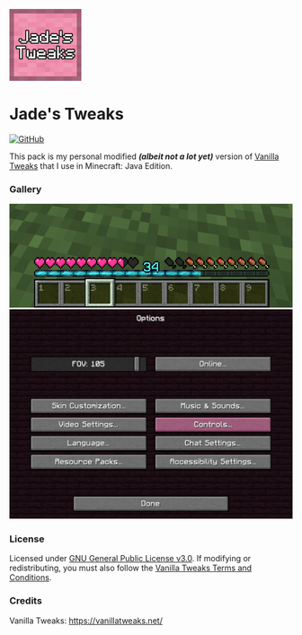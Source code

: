 ![jade's tweaks icon](https://raw.githubusercontent.com/jadelily18/jades-tweaks/master/pack.png)

# Jade's Tweaks
[![GitHub](https://img.shields.io/github/license/jadelily18/jades-tweaks?style=flat-square)](https://github.com/jadelily18/jades-tweaks/blob/master/LICENSE)

This pack is my personal modified ***(albeit not a lot yet)*** version of [Vanilla Tweaks](https://vanillatweaks.net/) that I use in Minecraft: Java Edition.

### Gallery

![hotbar image](https://raw.githubusercontent.com/jadelily18/jades-tweaks/master/images/hotbar%20screenshot.png)
![options image](https://raw.githubusercontent.com/jadelily18/jades-tweaks/master/images/options%20gui%20screenshot.png)

### License
Licensed under [GNU General Public License v3.0](https://github.com/jadelily18/jades-tweaks/blob/master/LICENSE).
If modifying or redistributing, you must also follow the [Vanilla Tweaks Terms and Conditions](https://vanillatweaks.net/terms/).

### Credits

Vanilla Tweaks: <https://vanillatweaks.net/>
